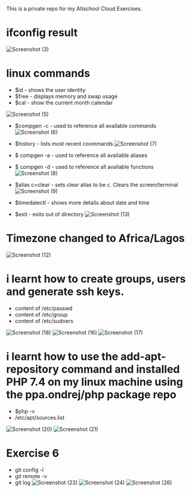 This is a private repo for my Altschool Cloud Exercises.

# ifconfig result

![Screenshot (3)](https://user-images.githubusercontent.com/109033746/195026255-e4ccae10-5012-4fce-bc58-2c57cad88b2c.png)

# linux commands
* $id - shows the user identity
* $free - displays memory and swap usage
* $cal - show the current month calendar

![Screenshot (5)](https://user-images.githubusercontent.com/109033746/195029259-e0243754-e37a-467d-8dba-6f35778cd01d.png)

* $compgen -c - used to reference all available commands
![Screenshot (6)](https://user-images.githubusercontent.com/109033746/195031972-a584a9bd-fdd3-415c-af90-1a4f2b9066ab.png)

* $history - lists most recent coommands
![Screenshot (7)](https://user-images.githubusercontent.com/109033746/195033425-c866a75b-2fcb-4cea-8b3a-579e05300fb1.png)

* $ compgen -a - used to reference all available aliases
* $ compgen -d - used to reference all available functions
![Screenshot (8)](https://user-images.githubusercontent.com/109033746/195034475-2e321c16-30a8-488d-ae32-7f8f675dd7fa.png)

* $alias c=clear - sets clear alias to be c. Clears the screen/terminal
![Screenshot (9)](https://user-images.githubusercontent.com/109033746/195035475-a58cac9c-c6e4-4a9a-a79b-86c9d36d3a82.png)

* $timedatectl - shows more details about date and time
* $exit - exits out of directory
![Screenshot (13)](https://user-images.githubusercontent.com/109033746/195036343-14c28c02-1af1-4bfd-8230-eef7ce090903.png)

# Timezone changed to Africa/Lagos

![Screenshot (12)](https://user-images.githubusercontent.com/109033746/195037911-fa167102-ffd6-42f8-a443-8eec1bd352f9.png)

# i learnt how to create groups, users and generate ssh keys.
* content of /etc/passwd
* content of /etc/group
* content of /etc/sudoers

![Screenshot (18)](https://user-images.githubusercontent.com/109033746/195040157-7876ae17-a781-4a10-a785-4b696063141a.png)
![Screenshot (16)](https://user-images.githubusercontent.com/109033746/195040292-443f6005-9481-4b6a-9f2f-78e82e2d5c16.png)
![Screenshot (17)](https://user-images.githubusercontent.com/109033746/195040497-c5c45f6e-a9f6-4252-8bd4-2660ff0e2d7c.png)

# i learnt how to use the add-apt-repository command and installed PHP 7.4 on my linux machine using the ppa.ondrej/php package repo
* $php -v
* /etc/apt/sources.list

![Screenshot (20)](https://user-images.githubusercontent.com/109033746/195042611-15920e44-179a-4c41-9108-f55c0d834b9a.png)
![Screenshot (21)](https://user-images.githubusercontent.com/109033746/195042881-237dd4b5-911a-4ddc-acd4-1ba6f5a82500.png)

# Exercise 6
* git config -l
* git remote -v
* git log
![Screenshot (23)](https://user-images.githubusercontent.com/109033746/197366540-996ca326-0186-439f-ba33-2c51f2fc1efe.png)
![Screenshot (24)](https://user-images.githubusercontent.com/109033746/197366650-9a9ed585-0853-4248-8987-137d4eded7d3.png)
![Screenshot (26)](https://user-images.githubusercontent.com/109033746/197366664-454688da-db9c-48e7-84fc-57a6b0fea85b.png)
